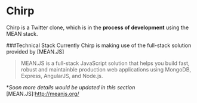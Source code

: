 # Chirp

Chirp is a Twitter clone, which is in the **process of development** using the MEAN stack.

###Technical Stack
Currently Chirp is making use of the full-stack solution provided by [MEAN.JS]

>MEAN.JS is a full-stack JavaScript solution that helps you build fast,
>robust and maintainble production web applications using MongoDB, 
>Express, AngularJS, and Node.js.

**Soon more details would be updated in this section*
[MEAN.JS]:http://meanjs.org/